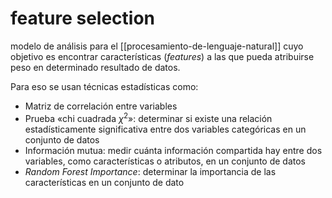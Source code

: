 # feature selection
modelo de análisis para el [[procesamiento-de-lenguaje-natural]] cuyo objetivo es encontrar características (*features*) a las que pueda atribuirse peso en determinado resultado de datos.

Para eso se usan técnicas estadísticas como:

- Matriz de correlación entre variables
- Prueba «chi cuadrada $\chi^2$»: determinar si existe una relación estadísticamente significativa entre dos variables categóricas en un conjunto de datos
- Información mutua: medir cuánta información compartida hay entre dos variables, como características o atributos, en un conjunto de datos
- *Random Forest Importance*: determinar la importancia de las características en un conjunto de dato
